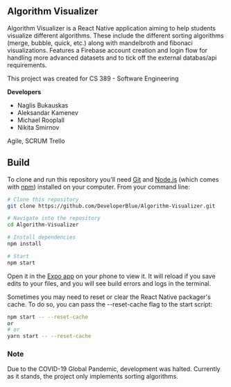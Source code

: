## Algorithm Visualizer

Algorithm Visualizer is a React Native application aiming to help students visualize different algorithms. These include the different sorting algorithms (merge, bubble, quick, etc.) along with mandelbroth and fibonaci visualizations. Features a Firebase account creation and login flow for handling more advanced datasets and to tick off the external databas/api requirements.

This project was created for CS 389 - Software Engineering

__Developers__
- Naglis Bukauskas
- Aleksandar Kamenev
- Michael Rooplall
- Nikita Smirnov

Agile, SCRUM
Trello

## Build

To clone and run this repository you'll need [Git](https://git-scm.com) and [Node.js](https://nodejs.org/en/download/) (which comes with [npm](http://npmjs.com)) installed on your computer. From your command line:

```bash
# Clone this repository
git clone https://github.com/DeveloperBlue/Algorithm-Visualizer.git

# Navigate into the repository
cd Algorithm-Visualizer

# Install dependencies
npm install

# Start
npm start
```
Open it in the [Expo app](https://expo.io/) on your phone to view it. It will reload if you save edits to your files, and you will see build errors and logs in the terminal.

Sometimes you may need to reset or clear the React Native packager's cache. To do so, you can pass the --reset-cache flag to the start script:

```bash
npm start -- --reset-cache
or
# or
yarn start -- --reset-cache
```

### Note

Due to the COVID-19 Global Pandemic, development was halted. Currently as it stands, the project only implements sorting algorithms. 